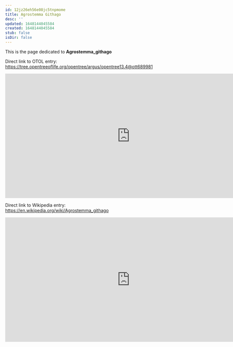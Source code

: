 ```yaml
---
id: 12jz26eh56e08jc5tnpmome
title: Agrostemma Githago
desc: ''
updated: 1648144045584
created: 1648144045584
stub: false
isDir: false
---
```

This is the page dedicated to **Agrostemma_githago**


Direct link to OTOL entry: https://tree.opentreeoflife.org/opentree/argus/opentree13.4@ott689981



<html>
    <body>
    <iframe src="https://tree.opentreeoflife.org/opentree/argus/opentree13.4@ott689981"
    width="800" height="400" frameborder="0" allowfullscreen> </iframe>
    </body>
</html>
    


Direct link to Wikipedia entry: https://en.wikipedia.org/wiki/Agrostemma_githago



<html>
    <body>
    <iframe src="https://en.wikipedia.org/wiki/Agrostemma_githago"
    width="800" height="400" frameborder="0" allowfullscreen> </iframe>
    </body>
</html>
    

